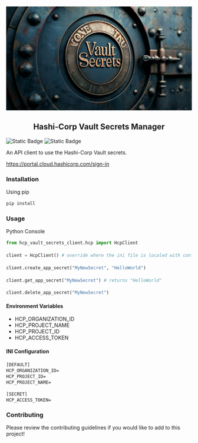 <p align="center">
<img src="banner.png">
</p>
<h2 align="center">Hashi-Corp Vault Secrets Manager</h2>

![Static Badge](https://img.shields.io/badge/Python-3.12-blue)
![Static Badge](https://img.shields.io/badge/License-MIT-green)

An API client to use the Hashi-Corp Vault secrets.

https://portal.cloud.hashicorp.com/sign-in

### Installation
Using pip
```bash
pip install 
```

### Usage

Python Console
```python
from hcp_vault_secrets_client.hcp import HcpClient

client = HcpClient() # override where the ini file is localed with config_path

client.create_app_secret("MyNewSecret", "HelloWorld")

client.get_app_secret("MyNewSecret") # returns "HelloWorld"

client.delete_app_secret("MyNewSecret")
```

#### Environment Variables
- HCP_ORGANIZATION_ID
- HCP_PROJECT_NAME
- HCP_PROJECT_ID
- HCP_ACCESS_TOKEN

#### INI Configuration
```text
[DEFAULT]
HCP_ORGANIZATION_ID=
HCP_PROJECT_ID=
HCP_PROJECT_NAME=

[SECRET]
HCP_ACCESS_TOKEN=
```

### Contributing
Please review the contributing guidelines if you would like to add to this project!
